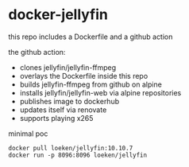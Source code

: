 # docker-jellyfin

this repo includes a Dockerfile and a github action

the github action:
- clones jellyfin/jellyfin-ffmpeg 
- overlays the Dockerfile inside this repo
- builds jellyfin-ffmpeg from github on alpine
- installs jellyfin/jellyfin-web via alpine repositories
- publishes image to dockerhub
- updates itself via renovate
- supports playing x265

minimal poc
```
docker pull loeken/jellyfin:10.10.7
docker run -p 8096:8096 loeken/jellyfin
```
